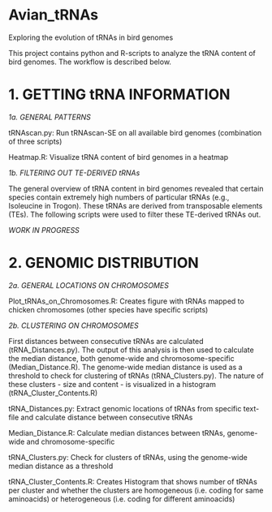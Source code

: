 # Avian_tRNAs
Exploring the evolution of tRNAs in bird genomes

This project contains python and R-scripts to analyze the tRNA content of bird genomes. The workflow is described below.

# 1. GETTING tRNA INFORMATION

*1a. GENERAL PATTERNS*

tRNAscan.py: Run tRNAscan-SE on all available bird genomes (combination of three scripts)

Heatmap.R: Visualize tRNA content of bird genomes in a heatmap

*1b. FILTERING OUT TE-DERIVED tRNAs*

The general overview of tRNA content in bird genomes revealed that certain species contain extremely high numbers of particular tRNAs (e.g., Isoleucine in Trogon). These tRNAs are derived from transposable elements (TEs). The following scripts were used to filter these TE-derived tRNAs out.

*WORK IN PROGRESS*

# 2. GENOMIC DISTRIBUTION

*2a. GENERAL LOCATIONS ON CHROMOSOMES*

Plot_tRNAs_on_Chromosomes.R: Creates figure with tRNAs mapped to chicken chromosomes (other species have specific scripts)

*2b. CLUSTERING ON CHROMOSOMES*

First distances between consecutive tRNAs are calculated (tRNA_Distances.py). The output of this analysis is then used to calculate the median distance, both genome-wide and chromosome-specific (Median_Distance.R). The genome-wide median distance is used as a threshold to check for clustering of tRNAs (tRNA_Clusters.py). The nature of these clusters - size and content - is visualized in a histogram (tRNA_Cluster_Contents.R)

tRNA_Distances.py: Extract genomic locations of tRNAs from specific text-file and calculate distance between consecutive tRNAs

Median_Distance.R: Calculate median distances between tRNAs, genome-wide and chromosome-specific

tRNA_Clusters.py: Check for clusters of tRNAs, using the genome-wide median distance as a threshold

tRNA_Cluster_Contents.R: Creates Histogram that shows number of tRNAs per cluster and whether the clusters are homogeneous (i.e. coding for same aminoacids) or heterogeneous (i.e. coding for different aminoacids)
